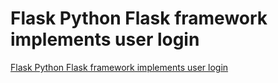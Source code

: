 # Flask  Python Flask framework implements user login
[Flask  Python Flask framework implements user login](https://aiwithcloud.com/2022/09/19/flask__python_flask_framework_implements_user_login/)
